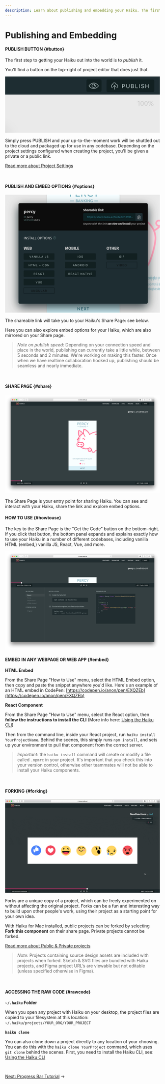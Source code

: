 ```yaml
---
description: Learn about publishing and embedding your Haiku. The first step to getting your Haiku out into the world is to publish it. Simply press Publish and your up-to-the-moment work will be shuttled out to the cloud and packaged up for use in any codebase.
---
```


# Publishing and Embedding


#### PUBLISH BUTTON {#button}

The first step to getting your Haiku out into the world is to _publish_ it.

You'll find a button on the top-right of project editor that does just that.

![](/assets/publish-button.jpg)

Simply press PUBLISH and your up-to-the-moment work will be shuttled out to the cloud and packaged up for use in any codebase.  Depending on the project settings configured when creating the project, you'll be given a private or a public link.

[Read more about Project Settings](../using-haiku/starting-haiku.md#public--private-projects)

<br>

#### PUBLISH AND EMBED OPTIONS {#options}

![](/assets/publish-options.jpg)

The shareable link will take you to your Haiku's Share Page: see below.

Here you can also explore embed options for your Haiku, which are also mirrored on your Share page.

> _Note on publish speed_: Depending on your connection speed and place in the world, publishing can currently take a little while, between 5 seconds and 2 minutes.  We're working on making this faster.  Once when we have realtime collaboration hooked up, publishing should be seamless and nearly immediate.

<br>

#### SHARE PAGE {#share}

![](/assets/share-page.png)


The Share Page is your entry point for sharing Haiku.  You can see and interact with your Haiku, share the link and explore embed options.


#### HOW TO USE {#howtouse}

The key to the Share Page is the "Get the Code" button on the bottom-right.  If you click that button, the bottom panel expands and explains exactly how to use your Haiku in a number of different codebases, including vanilla HTML (embed,) vanilla JS, React, Vue, and more.

![](/assets/share-page-get-the-code.png)


#### EMBED IN ANY WEBPAGE OR WEB APP {#embed}

**HTML Embed**

From the Share Page "How to Use" menu, select the HTML Embed option, then copy and paste the snippet anywhere you'd like.  Here's an example of an HTML embed in CodePen: [https://codepen.io/anon/pen/EXQZEb](https://codepen.io/anon/pen/EXQZEb)


**React Component**

From the Share Page "How to Use" menu, select the React option, then **follow the instructions to install the CLI** (More info here:  [Using the Haiku CLI](../using-haiku/using-the-cli.md))

Then from the command line, inside your React project, run `haiku install YourProjectName`.  Behind the scenes, this simply runs `npm install`, and sets up your environment to pull that component from the correct server.

> _Important_: the `haiku install` command will create or modify a file called `.npmrc` in your project.  It's important that you check this into your version control, otherwise other teammates will not be able to install your Haiku components.

<br>

#### FORKING {#forking}

![](/assets/forking.gif)

Forks are a unique copy of a project, which can be freely experimented on without affecting the original project. Forks can be a fun and interesting way to build upon other people's work, using their project as a starting point for your own idea.

With Haiku for Mac installed, public projects can be forked by selecting **Fork this component** on their share page. Private projects cannot be forked.

[Read more about Public & Private projects](../using-haiku/starting-haiku.md#public--private-projects)

> _Note_: Projects containing source design assets are included with projects when forked. Sketch & SVG files are bundled with Haiku projects, and Figma project URL’s are viewable but not editable (unless specified otherwise in Figma).

<br>


#### ACCESSING THE RAW CODE {#rawcode}

**`~/.haiku` Folder**

When you open any project with Haiku on your desktop, the project files are copied to your filesystem at this location:  `~/.haiku/projects/YOUR_ORG/YOUR_PROJECT`

**`haiku clone`**

You can also clone down a project directly to any location of your choosing.  You can do this with the `haiku clone YourProject` command, which uses `git clone` behind the scenes.  First, you need to install the Haiku CLI, see:  [Using the Haiku CLI](../using-haiku/using-the-cli.md)

<br>

[Next: Progress Bar Tutorial](/embedding-and-using-haiku/progress-bar-tutorial.md) &rarr;
